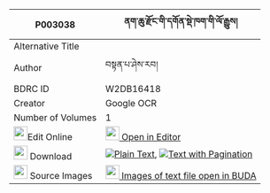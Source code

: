 |P003038|ནག་ཆུ་རྫོང་གི་དགོན་སྡེ་ཁག་གི་ལོ་རྒྱུས། 
| --- | --- 
|Alternative Title |
|Author| བསྟན་པ་ཤེས་རབ།
|BDRC ID | W2DB16418
|Creator | Google OCR
|Number of Volumes| 1
|<img width="25" src="https://img.icons8.com/color/25/000000/edit-property.png">Edit Online| [<img width="25" src="https://avatars.githubusercontent.com/u/45091458?s=200&v=4"> Open in Editor](http://editor.openpecha.org/P003038)
|<img width="25" src="https://img.icons8.com/fluent/48/000000/download-2.png"/>  Download | [![](https://img.icons8.com/color/20/000000/txt.png)Plain Text](https://github.com/Openpecha/P003038/releases/download/v1/nakchu_dzong_gi_gonde_khak_gi__plain_P003038.zip), [![](https://img.icons8.com/color/20/000000/txt.png)Text with Pagination](https://github.com/Openpecha/P003038/releases/download/v1/nakchu_dzong_gi_gonde_khak_gi__pages_P003038.zip)
|<img width="25" src="https://img.icons8.com/plasticine/100/000000/pictures-folder.png"/>  Source Images | [<img width="25" src="https://library.bdrc.io/icons/BUDA-small.svg"> Images of text file open in BUDA](https://library.bdrc.io/show/bdr:W2DB16418)